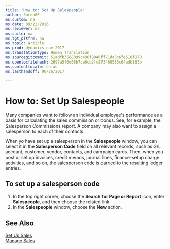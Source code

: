 ```yaml
---
title: 'How to: Set Up Salespeople'
author: SorenGP
ms.custom: na
ms.date: 09/22/2016
ms.reviewer: na
ms.suite: na
ms.tgt_pltfrm: na
ms.topic: article
ms-prod: dynamics-nav-2017
ms.translationtype: Human Translation
ms.sourcegitcommit: 51adfb3588099c496f0946ff71da5c6fe518f070
ms.openlocfilehash: 2697a5f0d68b7ce6cb2fc873468583c64adb183b
ms.contentlocale: en-au
ms.lasthandoff: 06/26/2017

---
```


# <a name="how-to-set-up-salespeople"></a>How to: Set Up Salespeople
Many companies want to follow an individual employee's performance as a basis for calculating the sales commission or bonus. See, for example, the Salesperson Commissions report. A company may also want to assign a salesperson to each of their contacts.

When yo have set up a salesperson in the **Salespeople** window, you can select it in the **Salesperson Code** field on all relevant records, such as G/L account, customer, vendor, contacts, and campaign cards. Then, when you post or set up invoices, credit memos, journal lines, finance-setup charge activities, and so on, the salesperson code is carried to the resulting ledger entries.

## <a name="to-set-up-a-salesperson-code"></a>To set up a salesperson code
1. In the top right corner, choose the **Search for Page or Report** icon, enter **Salespeople**, and then choose the related link.
2. In the **Salespeople** window, choose the **New** action.

## <a name="see-also"></a>See Also  
[Set Up Sales](sales-setup-sales.md)  
[Manage Sales](sales-manage-sales.md)

